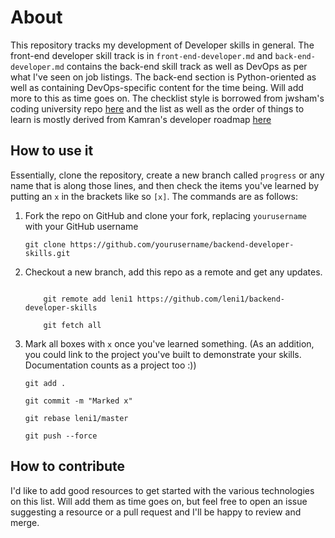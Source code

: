 # About

This repository tracks my development of Developer skills in general. The front-end developer skill track is in `front-end-developer.md` and `back-end-developer.md` contains the back-end skill track as well as DevOps as per what I've seen on job listings. The back-end section is Python-oriented as well as containing DevOps-specific content for the time being. Will add more to this as time goes on. The checklist style is borrowed from jwsham's coding university repo [here](https://github.com/jwasham/coding-interview-university) and the list as well as the order of things to learn is mostly derived from Kamran's developer roadmap [here](https://github.com/kamranahmedse/developer-roadmap)

## How to use it

Essentially, clone the repository, create a new branch called `progress` or any name that is along those lines, and then check the items you've learned by putting an `x` in the brackets like so `[x]`. The commands are as follows:

1. Fork the repo on GitHub and clone your fork, replacing `yourusername` with your GitHub username

    `git clone https://github.com/yourusername/backend-developer-skills.git`

2. Checkout a new branch, add this repo as a remote and get any updates.

    ``` git checkout -b progress

        git remote add leni1 https://github.com/leni1/backend-developer-skills

        git fetch all
     ```

 3. Mark all boxes with `x` once you've learned something. (As an addition, you could link to the project you've built to demonstrate your skills. Documentation counts as a project too :))

    ```
    git add .

    git commit -m "Marked x"

    git rebase leni1/master

    git push --force
    ```

## How to contribute

I'd like to add good resources to get started with the various technologies on this list. Will add them as time goes on, but feel free to open an issue suggesting a resource or a pull request and I'll be happy to review and merge.
